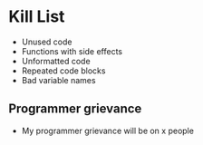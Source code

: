 Kill List
=========
* Unused code
* Functions with side effects
* Unformatted code
* Repeated code blocks
* Bad variable names

Programmer grievance
--------------------
* My programmer grievance will be on x people
